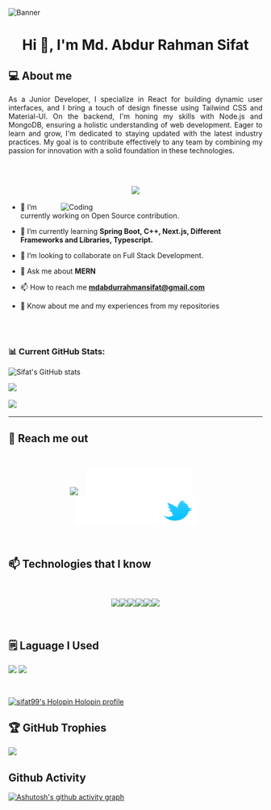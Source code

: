 
<!--<a href="https://www.facebook.com/profile.php?id=100070987320961/">
<img src="https://raw.githubusercontent.com/sifat-99/sifat-99/main/images/CoverBanner.png" />
</a> -->
![Banner](https://res.cloudinary.com/superfolio/image/upload/v1620689979/68747470733a2f2f692e70696e696d672e636f6d2f6f726967696e616c732f63362f33332f63322f63363333633230656465383266306530636564376435373064626533613166332e676966_yjuh2s.gif)

<h1 align="center">Hi 👋, I'm Md. Abdur Rahman Sifat</h1>

## 💻 About me

 <p>
  <p align="left" style="text-align: justify;" >
  As a Junior Developer, I specialize in React for building dynamic user interfaces, and I bring a touch of design finesse using Tailwind CSS and Material-UI. On the backend, I'm honing my skills with Node.js and MongoDB, ensuring a holistic understanding of web development. Eager to learn and grow, I'm dedicated to staying updated with the latest industry practices. My goal is to contribute effectively to any team by combining my passion for innovation with a solid foundation in these technologies.

</p>











<br>
<br>
<p align="center">
  <a href="https://github.com/DenverCoder1/readme-typing-svg"><img src="https://readme-typing-svg.herokuapp.com?lines=Engineering+Student;Tech%20Enthusiast;Problem+Solving;Always%20learning%20new%20things;Evolving;Communication;Organization;Leadership;Responsibility;Analysis;Innovation&center=true&width=500&height=50"></a>
</p>
<img align="right" alt="Coding" width="400" src="https://images.squarespace-cdn.com/content/v1/5769fc401b631bab1addb2ab/1541580611624-TE64QGKRJG8SWAIUS7NS/ke17ZwdGBToddI8pDm48kPoswlzjSVMM-SxOp7CV59BZw-zPPgdn4jUwVcJE1ZvWQUxwkmyExglNqGp0IvTJZamWLI2zvYWH8K3-s_4yszcp2ryTI0HqTOaaUohrI8PI6FXy8c9PWtBlqAVlUS5izpdcIXDZqDYvprRqZ29Pw0o/coding-freak.gif">



- 🔭 I’m currently working on Open Source contribution.

- 🌱 I’m currently learning **Spring Boot, C++, Next.js, Different Frameworks and Libraries, Typescript.**

- 👯 I’m looking to collaborate on Full Stack Development.

- 💬 Ask me about **MERN**

- 📫 How to reach me **mdabdurrahmansifat@gmail.com**

- 📄 Know about me and my experiences from my repositories


<!-- <p align="right">
</p>

<div style="display: flex;">
  <div style="flex: 1;">
    <p align="left">
      As a Junior Developer, I specialize in React for building dynamic user interfaces, and I bring a touch of design finesse using Tailwind CSS and Material-UI. On the backend, I'm honing my skills with Node.js and MongoDB, ensuring a holistic understanding of web development. Eager to learn and grow, I'm dedicated to staying updated with the latest industry practices. My goal is to contribute effectively to any team by combining my passion for innovation with a solid foundation in these technologies.
    </p>
  </div> 
  <div style="flex: 1;">
    <img align="right" alt="coding" width="400" src="https://user-images.githubusercontent.com/55389276/140866485-8fb1c876-9a8f-4d6a-98dc-08c4981eaf70.gif">
  </div>
</div>
</p>-->



<br/>
<br/>


### 📊 Current GitHub Stats:
![Sifat's GitHub stats](https://github-readme-stats.vercel.app/api?username=sifat-99\&show_icons=true&theme=tokyonight\&show=reviews,discussions_started,discussions_answered,prs_merged,prs_merged_percentage)



![](https://github-readme-stats.vercel.app/api/top-langs/?username=sifat-99&theme=aura&hide_border=false&include_all_commits=true&count_private=false&layout=compact)



[![](https://github-readme-streak-stats.herokuapp.com?user=sifat-99&theme=transparent&hide_border=true)](https://git.io/streak-stats)

---

## 📲 Reach me out







<br />

<div align="center">

[<img height="55" src="https://github.com/user-attachments/assets/8d4b2a02-b07e-49fd-8793-446924303dbb">](https://www.facebook.com/profile.php?id=100070987320961/)&nbsp; &nbsp; [<img height="52" src="https://raw.githubusercontent.com/sifat-99/sifat-99/main/images/Logo-LinkedIn-blanc.webp">](https://www.linkedin.com/in/sifatmollah/) &nbsp; &nbsp; [<img height="55" src="https://raw.githubusercontent.com/sifat-99/sifat-99/main/images/pngimg.com%20-%20twitter_PNG11.png">](https://twitter.com/md_sifat_99)

</div>


<br />


## 📫 Technologies that I know


<br>
<p align="center">
  <img src="https://media3.giphy.com/media/ln7z2eWriiQAllfVcn/200w.webp" width="100"><img src="https://i.giphy.com/media/LMt9638dO8dftAjtco/200.webp" width="100"><img src="https://i.giphy.com/media/eNAsjO55tPbgaor7ma/200w.webp" width="100"><img src="https://media3.giphy.com/media/kdFc8fubgS31b8DsVu/giphy.webp" width="100"><img src="https://i.giphy.com/media/KzJkzjggfGN5Py6nkT/200.webp" width="100"><img src="https://i.giphy.com/media/IdyAQJVN2kVPNUrojM/200.webp" width="100">
</p>
<br/>




## 🗒️ Laguage I Used


<div>
  
 ![](http://github-profile-summary-cards.vercel.app/api/cards/repos-per-language?username=sifat-99&theme=midnight_purple)
  ![](http://github-profile-summary-cards.vercel.app/api/cards/most-commit-language?username=sifat-99&theme=midnight_purple)
  
</div>




<br>

[![sifat99's Holopin Holopin profile](https://holopin.me/sifat99)](https://holopin.io/@sifat99)

## 🏆 GitHub Trophies

![](https://github-profile-trophy.vercel.app/?username=sifat-99&theme=radical&no-frame=false&no-bg=true&margin-w=4)


## Github Activity

[![Ashutosh's github activity graph](https://github-readme-activity-graph.vercel.app/graph?username=sifat-99&bg_color=000000&color=ffffff&line=79e75a&point=ff0505&area=true&hide_border=true)](https://github.com/ashutosh00710/github-readme-activity-graph)







<!--
**sifat-99/sifat-99** is a ✨ _special_ ✨ repository because its `README.md` (this file) appears on your GitHub profile.

Here are some ideas to get you started:

- 🔭 I’m currently working on ...
- 🌱 I’m currently learning ...
- 👯 I’m looking to collaborate on ...
- 🤔 I’m looking for help with ...
- 💬 Ask me about ...
- 📫 How to reach me: ...
- 😄 Pronouns: ...
- ⭐ Stars
- 💖 Attention 
- ⚡ Fun fact: ...
-->

